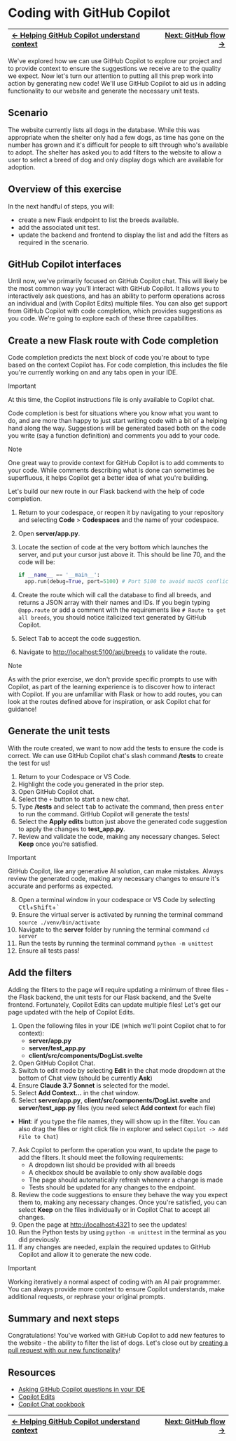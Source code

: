 # Coding with GitHub Copilot

| [← Helping GitHub Copilot understand context][walkthrough-previous] | [Next: GitHub flow →][walkthrough-next] |
|:-----------------------------------|------------------------------------------:|

We've explored how we can use GitHub Copilot to explore our project and to provide context to ensure the suggestions we receive are to the quality we expect. Now let's turn our attention to putting all this prep work into action by generating new code! We'll use GitHub Copilot to aid us in adding functionality to our website and generate the necessary unit tests.

## Scenario

The website currently lists all dogs in the database. While this was appropriate when the shelter only had a few dogs, as time has gone on the number has grown and it's difficult for people to sift through who's available to adopt. The shelter has asked you to add filters to the website to allow a user to select a breed of dog and only display dogs which are available for adoption.

## Overview of this exercise

In the next handful of steps, you will:

- create a new Flask endpoint to list the breeds available.
- add the associated unit test.
- update the backend and frontend to display the list and add the filters as required in the scenario.

## GitHub Copilot interfaces

Until now, we've primarily focused on GitHub Copilot chat. This will likely be the most common way you'll interact with GitHub Copilot. It allows you to interactively ask questions, and has an ability to perform operations across an individual and (with Copilot Edits) multiple files. You can also get support from GitHub Copilot with code completion, which provides suggestions as you code. We're going to explore each of these three capabilities.

## Create a new Flask route with Code completion

Code completion predicts the next block of code you're about to type based on the context Copilot has. For code completion, this includes the file you're currently working on and any tabs open in your IDE.

> [!IMPORTANT]
> At this time, the Copilot instructions file is only available to Copilot chat.

Code completion is best for situations where you know what you want to do, and are more than happy to just start writing code with a bit of a helping hand along the way. Suggestions will be generated based both on the code you write (say a function definition) and comments you add to your code.

> [!NOTE]
> One great way to provide context for GitHub Copilot is to add comments to your code. While comments describing what is done can sometimes be superfluous, it helps Copilot get a better idea of what you're building.

Let's build our new route in our Flask backend with the help of code completion.

1. Return to your codespace, or reopen it by navigating to your repository and selecting **Code** > **Codespaces** and the name of your codespace.
2. Open **server/app.py**.
3. Locate the section of code at the very bottom which launches the server, and put your cursor just above it. This should be line 70, and the code will be:

    ```python
    if __name__ == '__main__':
      app.run(debug=True, port=5100) # Port 5100 to avoid macOS conflicts
    ```

4. Create the route which will call the database to find all breeds, and returns a JSON array with their names and IDs. If you begin typing `@app.route` or add a comment with the requirements like `# Route to get all breeds`, you should notice italicized text generated by GitHub Copilot.
5. Select <kbd>Tab</kbd> to accept the code suggestion.
6. Navigate to [http://localhost:5100/api/breeds][localhost-breeds] to validate the route.

> [!NOTE]
> As with the prior exercise, we don't provide specific prompts to use with Copilot, as part of the learning experience is to discover how to interact with Copilot. If you are unfamiliar with Flask or how to add routes, you can look at the routes defined above for inspiration, or ask Copilot chat for guidance!

## Generate the unit tests

With the route created, we want to now add the tests to ensure the code is correct. We can use GitHub Copilot chat's slash command **/tests** to create the test for us!

1. Return to your Codespace or VS Code.
2. Highlight the code you generated in the prior step.
3. Open GitHub Copilot chat.
4. Select the `+` button to start a new chat.
5. Type **/tests** and select <kbd>tab</kbd> to activate the command, then press <kbd>enter</kbd> to run the command. GitHub Copilot will generate the tests!
6. Select the **Apply edits** button just above the generated code suggestion to apply the changes to **test_app.py**.
7. Review and validate the code, making any necessary changes. Select **Keep** once you're satisfied.
> [!IMPORTANT]
> GitHub Copilot, like any generative AI solution, can make mistakes. Always review the generated code, making any necessary changes to ensure it's accurate and performs as expected.
8. Open a terminal window in your codespace or VS Code by selecting <kbd>Ctl</kbd>+<kbd>Shift</kbd>+<kbd>`</kbd>
9. Ensure the virtual server is activated by running the terminal command `source ./venv/bin/activate`
10. Navigate to the **server** folder by running the terminal command `cd server`
11. Run the tests by running the terminal command `python -m unittest`
12. Ensure all tests pass!

## Add the filters

Adding the filters to the page will require updating a minimum of three files - the Flask backend, the unit tests for our Flask backend, and the Svelte frontend. Fortunately, Copilot Edits can update multiple files! Let's get our page updated with the help of Copilot Edits.

1. Open the following files in your IDE (which we'll point Copilot chat to for context):
   - **server/app.py**
   - **server/test_app.py**
   - **client/src/components/DogList.svelte** 
2. Open GitHub Copilot Chat.
3. Switch to edit mode by selecting **Edit** in the chat mode dropdown at the bottom of Chat view (should be currently **Ask**)
4. Ensure **Claude 3.7 Sonnet** is selected for the model.
5. Select **Add Context...** in the chat window.
6. Select **server/app.py**, **client/src/components/DogList.svelte** and **server/test_app.py** files (you need select **Add context** for each file) 
  - **Hint**: if you type the file names, they will show up in the filter. You can also drag the files or right click file in explorer and select `Copilot -> Add File to Chat`)

7. Ask Copilot to perform the operation you want, to update the page to add the filters. It should meet the following requirements:
    - A dropdown list should be provided with all breeds
    - A checkbox should be available to only show available dogs
    - The page should automatically refresh whenever a change is made
    - Tests should be updated for any changes to the endpoint.
8. Review the code suggestions to ensure they behave the way you expect them to, making any necessary changes. Once you're satisfied, you can select **Keep** on the files individually or in Copilot Chat to accept all changes.
9. Open the page at [http://localhost:4321][localhost] to see the updates!
10. Run the Python tests by using `python -m unittest` in the terminal as you did previously.
11. If any changes are needed, explain the required updates to GitHub Copilot and allow it to generate the new code.

> [!IMPORTANT]
> Working iteratively a normal aspect of coding with an AI pair programmer. You can always provide more context to ensure Copilot understands, make additional requests, or rephrase your original prompts.

## Summary and next steps
Congratulations! You've worked with GitHub Copilot to add new features to the website - the ability to filter the list of dogs. Let's close out by [creating a pull request with our new functionality][walkthrough-next]!

## Resources
- [Asking GitHub Copilot questions in your IDE][copilot-questions]
- [Copilot Edits][copilot-chat-edits]
- [Copilot Chat cookbook][copilot-chat-cookbook]

| [← Helping GitHub Copilot understand context][walkthrough-previous] | [Next: GitHub flow →][walkthrough-next] |
|:-----------------------------------|------------------------------------------:|

[copilot-chat-cookbook]: https://docs.github.com/en/copilot/copilot-chat-cookbook
[copilot-chat-edits]: https://code.visualstudio.com/docs/copilot/copilot-edits
[copilot-questions]: https://docs.github.com/en/copilot/using-github-copilot/copilot-chat/asking-github-copilot-questions-in-your-ide
[localhost]: http://localhost:4321
[localhost-breeds]: http://localhost:5100/api/breeds
[walkthrough-previous]: 5-context.md
[walkthrough-next]: 7-github-flow.md
